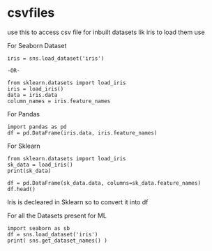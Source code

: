 # csvfiles
use this to access csv file
for inbuilt datasets lik iris to load them use

For Seaborn Dataset

    iris = sns.load_dataset('iris')
    
    -OR-
    
    from sklearn.datasets import load_iris
    iris = load_iris()
    data = iris.data
    column_names = iris.feature_names
 
 For Pandas
 
    import pandas as pd
    df = pd.DataFrame(iris.data, iris.feature_names)
    
For Sklearn

    from sklearn.datasets import load_iris
    sk_data = load_iris()
    print(sk_data)

    df = pd.DataFrame(sk_data.data, columns=sk_data.feature_names)
    df.head()

Iris is decleared in Sklearn so to convert it into df  

For all the Datasets present for ML

    import seaborn as sb
    df = sns.load_dataset('iris')
    print( sns.get_dataset_names() )
